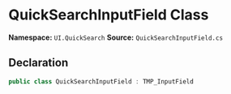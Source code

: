 # QuickSearchInputField Class

**Namespace:** `UI.QuickSearch`
**Source:** `QuickSearchInputField.cs`

## Declaration

```csharp
public class QuickSearchInputField : TMP_InputField
```


